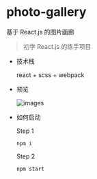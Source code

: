 # photo-gallery
基于 React.js 的图片画廊

> 初学 React.js 的练手项目

- 技术栈

  react + scss + webpack

- 预览

  ![images](https://github.com/HAWKEZHK/photo-gallery/raw/master/overview.gif)

- 如何启动

  Step 1
  ```
  npm i
  ```

  Step 2
  ```
  npm start
  ```